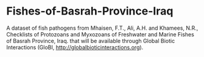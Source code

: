 # Fishes-of-Basrah-Province-Iraq
A dataset of fish pathogens from Mhaisen, F.T., Ali, A.H. and Khamees, N.R., Checklists of Protozoans and Myxozoans of Freshwater and Marine Fishes of Basrah Province, Iraq. that will be available through Global Biotic Interactions (GloBI, http://globalbioticinteractions.org).

